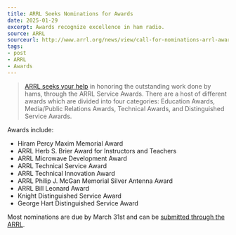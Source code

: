 ```yaml
---
title: ARRL Seeks Nominations for Awards
date: 2025-01-29
excerpt: Awards recognize excellence in ham radio.
source: ARRL
sourceurl: http://www.arrl.org/news/view/call-for-nominations-arrl-awards-recognize-excellence-in-ham-radio
tags:
- post
- ARRL
- Awards
---
```

> [ARRL seeks your help](http://www.arrl.org/news/view/call-for-nominations-arrl-awards-recognize-excellence-in-ham-radio) in honoring the outstanding work done by hams, through the ARRL Service Awards. There are a host of different awards which are divided into four categories: Education Awards, Media/Public Relations Awards, Technical Awards, and Distinguished Service Awards.

Awards include:

- Hiram Percy Maxim Memorial Award
- ARRL Herb S. Brier Award for Instructors and Teachers
- ARRL Microwave Development Award
- ARRL Technical Service Award
- ARRL Technical Innovation Award
- ARRL Philip J. McGan Memorial Silver Antenna Award
- ARRL Bill Leonard Award
- Knight Distinguished Service Award
- George Hart Distinguished Service Award

Most nominations are due by March 31st and can be [submitted through the ARRL](http://www.arrl.org/arrl-award-nominations).